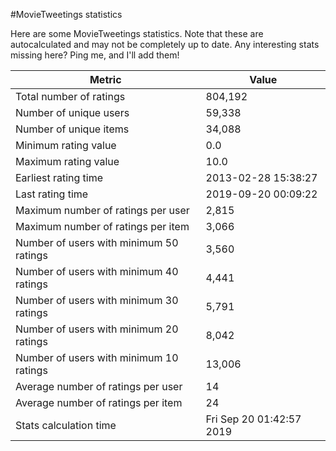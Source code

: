 #MovieTweetings statistics

Here are some MovieTweetings statistics. Note that these are autocalculated and may not be completely up to date. Any interesting stats missing here? Ping me, and I'll add them!

Metric | Value
--- | ---
Total number of ratings                 | 804,192
Number of unique users                  | 59,338
Number of unique items                  | 34,088
Minimum rating value                    | 0.0
Maximum rating value                    | 10.0
Earliest rating time                    | 2013-02-28 15:38:27
Last rating time                        | 2019-09-20 00:09:22
Maximum number of ratings per user      | 2,815
Maximum number of ratings per item      | 3,066
Number of users with minimum 50 ratings | 3,560
Number of users with minimum 40 ratings | 4,441
Number of users with minimum 30 ratings | 5,791
Number of users with minimum 20 ratings | 8,042
Number of users with minimum 10 ratings | 13,006
Average number of ratings per user      | 14
Average number of ratings per item      | 24
Stats calculation time                  | Fri Sep 20 01:42:57 2019

